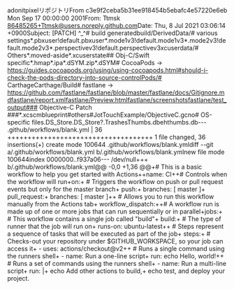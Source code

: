 adonitpixelリポジトリFrom c3e9f2ceba5b31ee918454b5ebafc4e57220e6eb Mon Sep 17 00:00:00 2001From: Ttmsk <86485265+Ttmsk@users.noreply.github.com>Date: Thu, 8 Jul 2021 03:06:14 +0900Subject: [PATCH] ^_^# build generatedbuild/DerivedData/# various settings*.pbxuser!default.pbxuser*.mode1v3!default.mode1v3*.mode2v3!default.mode2v3*.perspectivev3!default.perspectivev3xcuserdata/# Others*.moved-aside*.xcuserstate## Obj-C/Swift specific*.hmap*.ipa*.dSYM.zip*.dSYM# CocoaPods -> https://guides.cocoapods.org/using/using-cocoapods.html#should-i-check-the-pods-directory-into-source-controlPods/# CarthageCarthage/Build# fastlane -> https://github.com/fastlane/fastlane/blob/master/fastlane/docs/Gitignore.mdfastlane/report.xmlfastlane/Preview.htmlfastlane/screenshotsfastlane/test_output### Objective-C Patch ###*.xcscmblueprint#others#JotTouchExample/ObjectiveC.gcno# OS-specific files.DS_Store.DS_Store?.TrashesThumbs.dbehthumbs.db--- .github/workflows/blank.yml | 36 ++++++++++++++++++++++++++++++++++++ 1 file changed, 36 insertions(+) create mode 100644 .github/workflows/blank.ymldiff --git a/.github/workflows/blank.yml b/.github/workflows/blank.ymlnew file mode 100644index 0000000..f937a06--- /dev/null+++ b/.github/workflows/blank.yml@@ -0,0 +1,36 @@+# This is a basic workflow to help you get started with Actions++name: CI++# Controls when the workflow will run+on:+  # Triggers the workflow on push or pull request events but only for the master branch+  push:+    branches: [ master ]+  pull_request:+    branches: [ master ]++  # Allows you to run this workflow manually from the Actions tab+  workflow_dispatch:++# A workflow run is made up of one or more jobs that can run sequentially or in parallel+jobs:+  # This workflow contains a single job called \"build\"+  build:+    # The type of runner that the job will run on+    runs-on: ubuntu-latest++    # Steps represent a sequence of tasks that will be executed as part of the job+    steps:+      # Checks-out your repository under $GITHUB_WORKSPACE, so your job can access it+      - uses: actions/checkout@v2++      # Runs a single command using the runners shell+      - name: Run a one-line script+        run: echo Hello, world!++      # Runs a set of commands using the runners shell+      - name: Run a multi-line script+        run: |+          echo Add other actions to build,+          echo test, and deploy your project.
